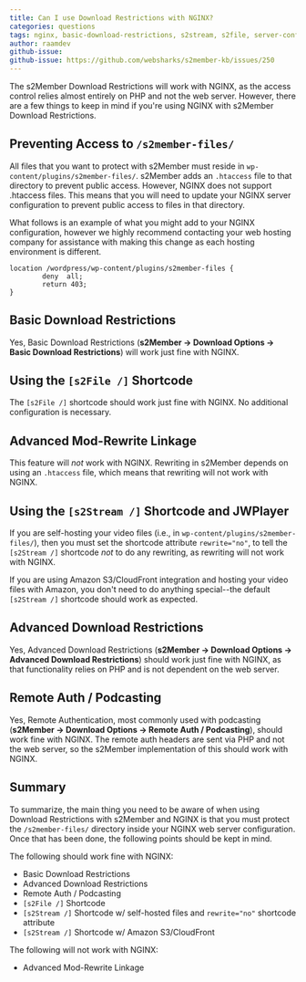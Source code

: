 ```yaml
---
title: Can I use Download Restrictions with NGINX?
categories: questions
tags: nginx, basic-download-restrictions, s2stream, s2file, server-config-files, download-options
author: raamdev
github-issue:
github-issue: https://github.com/websharks/s2member-kb/issues/250
---
```


The s2Member Download Restrictions will work with NGINX, as the access control relies almost entirely on PHP and not the web server. However, there are a few things to keep in mind if you're using NGINX with s2Member Download Restrictions.

## Preventing Access to `/s2member-files/`

All files that you want to protect with s2Member must reside in `wp-content/plugins/s2member-files/`. s2Member adds an `.htaccess` file to that directory to prevent public access. However, NGINX does not support .htaccess files. This means that you will need to update your NGINX server configuration to prevent public access to files in that directory.

What follows is an example of what you might add to your NGINX configuration, however we highly recommend contacting your web hosting company for assistance with making this change as each hosting environment is different.

```
location /wordpress/wp-content/plugins/s2member-files {
        deny  all;
        return 403;
}
```

## Basic Download Restrictions

Yes, Basic Download Restrictions (**s2Member → Download Options → Basic Download Restrictions**) will work just fine with NGINX.

## Using the `[s2File /]` Shortcode

The `[s2File /]` shortcode should work just fine with NGINX. No additional configuration is necessary.

## Advanced Mod-Rewrite Linkage

This feature will _not_ work with NGINX. Rewriting in s2Member depends on using an `.htaccess` file, which means that rewriting will not work with NGINX.

## Using the `[s2Stream /]` Shortcode and JWPlayer

If you are self-hosting your video files (i.e., in `wp-content/plugins/s2member-files/`), then you must set the shortcode attribute `rewrite="no"`, to tell the `[s2Stream /]` shortcode _not_ to do any rewriting, as rewriting will not work with NGINX.

If you are using Amazon S3/CloudFront integration and hosting your video files with Amazon, you don't need to do anything special--the default `[s2Stream /]` shortcode should work as expected. 

## Advanced Download Restrictions

Yes, Advanced Download Restrictions (**s2Member → Download Options → Advanced Download Restrictions**) should work just fine with NGINX, as that functionality relies on PHP and is not dependent on the web server.

## Remote Auth / Podcasting

Yes, Remote Authentication, most commonly used with podcasting (**s2Member → Download Options → Remote Auth / Podcasting**), should work fine with NGINX. The remote auth headers are sent via PHP and not the web server, so the s2Member implementation of this should work with NGINX.

## Summary

To summarize, the main thing you need to be aware of when using Download Restrictions with s2Member and NGINX is that you must protect the `/s2member-files/` directory inside your NGINX web server configuration. Once that has been done, the following points should be kept in mind.

The following should work fine with NGINX:

- Basic Download Restrictions
- Advanced Download Restrictions
- Remote Auth / Podcasting
- `[s2File /]` Shortcode
- `[s2Stream /]` Shortcode w/ self-hosted files and `rewrite="no"` shortcode attribute
- `[s2Stream /]` Shortcode w/ Amazon S3/CloudFront

The following will not work with NGINX:

- Advanced Mod-Rewrite Linkage